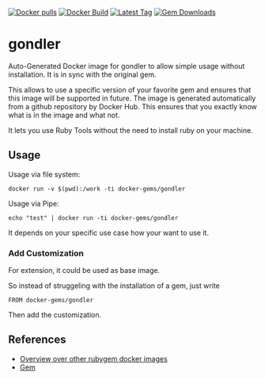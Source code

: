 [![Docker pulls](https://img.shields.io/docker/pulls/rubygem/gondler.svg)](https://hub.docker.com/r/rubygem/gondler/)
[![Docker Build](https://img.shields.io/docker/automated/rubygem/gondler.svg)](https://hub.docker.com/r/rubygem/gondler/)
[![Latest Tag](https://img.shields.io/github/tag/docker-rubygem/gondler.svg)](https://hub.docker.com/r/rubygem/gondler/)
[![Gem Downloads](https://img.shields.io/gem/dt/gondler.svg)](https://rubygems.org/gems/gondler/)
# gondler

Auto-Generated Docker image for gondler to allow simple usage without installation.
It is in sync with the original gem.

This allows to use a specific version of your favorite gem and ensures that this image will be supported in future.
The image is generated automatically from a github repository by Docker Hub.
This ensures that you exactly know what is in the image and what not.

It lets you use Ruby Tools without the need to install ruby on your machine.

## Usage

Usage via file system:

`docker run -v $(pwd):/work -ti docker-gems/gondler`

Usage via Pipe:

`echo "test" | docker run -ti docker-gems/gondler`

It depends on your specific use case how your want to use it.

### Add Customization

For extension, it could be used as base image.

So instead of struggeling with the installation of a gem, just write

`FROM docker-gems/gondler`

Then add the customization.

## References

 - [Overview over other rubygem docker images](https://github.com/thinkbot/docker-rubygem)
 - [Gem](https://rubygems.org/gems/gondler/)
